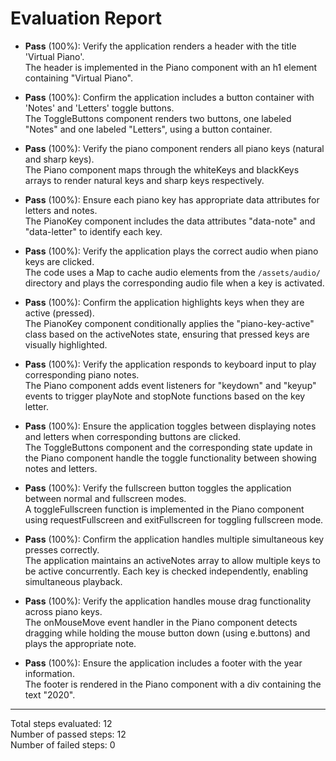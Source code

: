 # Evaluation Report

- **Pass** (100%): Verify the application renders a header with the title 'Virtual Piano'.  
  The header is implemented in the Piano component with an h1 element containing "Virtual Piano".

- **Pass** (100%): Confirm the application includes a button container with 'Notes' and 'Letters' toggle buttons.  
  The ToggleButtons component renders two buttons, one labeled "Notes" and one labeled "Letters", using a button container.

- **Pass** (100%): Verify the piano component renders all piano keys (natural and sharp keys).  
  The Piano component maps through the whiteKeys and blackKeys arrays to render natural keys and sharp keys respectively.

- **Pass** (100%): Ensure each piano key has appropriate data attributes for letters and notes.  
  The PianoKey component includes the data attributes "data-note" and "data-letter" to identify each key.

- **Pass** (100%): Verify the application plays the correct audio when piano keys are clicked.  
  The code uses a Map to cache audio elements from the `/assets/audio/` directory and plays the corresponding audio file when a key is activated.

- **Pass** (100%): Confirm the application highlights keys when they are active (pressed).  
  The PianoKey component conditionally applies the "piano-key-active" class based on the activeNotes state, ensuring that pressed keys are visually highlighted.

- **Pass** (100%): Verify the application responds to keyboard input to play corresponding piano notes.  
  The Piano component adds event listeners for "keydown" and "keyup" events to trigger playNote and stopNote functions based on the key letter.

- **Pass** (100%): Ensure the application toggles between displaying notes and letters when corresponding buttons are clicked.  
  The ToggleButtons component and the corresponding state update in the Piano component handle the toggle functionality between showing notes and letters.

- **Pass** (100%): Verify the fullscreen button toggles the application between normal and fullscreen modes.  
  A toggleFullscreen function is implemented in the Piano component using requestFullscreen and exitFullscreen for toggling fullscreen mode.

- **Pass** (100%): Confirm the application handles multiple simultaneous key presses correctly.  
  The application maintains an activeNotes array to allow multiple keys to be active concurrently. Each key is checked independently, enabling simultaneous playback.

- **Pass** (100%): Verify the application handles mouse drag functionality across piano keys.  
  The onMouseMove event handler in the Piano component detects dragging while holding the mouse button down (using e.buttons) and plays the appropriate note.

- **Pass** (100%): Ensure the application includes a footer with the year information.  
  The footer is rendered in the Piano component with a div containing the text "2020".

---

Total steps evaluated: 12  
Number of passed steps: 12  
Number of failed steps: 0